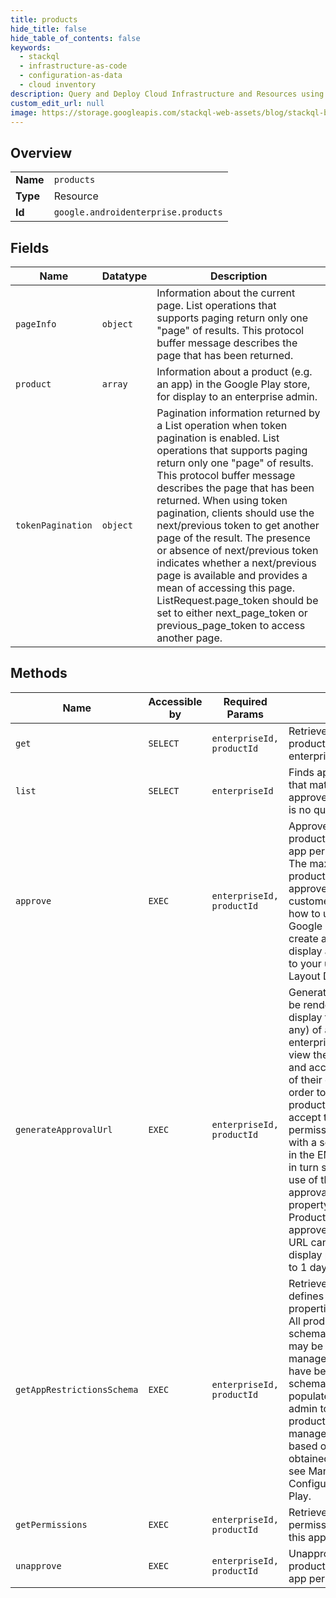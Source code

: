 ```yaml
---
title: products
hide_title: false
hide_table_of_contents: false
keywords:
  - stackql
  - infrastructure-as-code
  - configuration-as-data
  - cloud inventory
description: Query and Deploy Cloud Infrastructure and Resources using SQL
custom_edit_url: null
image: https://storage.googleapis.com/stackql-web-assets/blog/stackql-blog-post-featured-image.png
---
```

  
    

## Overview
<table><tbody>
<tr><td><b>Name</b></td><td><code>products</code></td></tr>
<tr><td><b>Type</b></td><td>Resource</td></tr>
<tr><td><b>Id</b></td><td><code>google.androidenterprise.products</code></td></tr>
</tbody></table>

## Fields
| Name | Datatype | Description |
| ---- | -------- | ----------- |
| `pageInfo` | `object` | Information about the current page. List operations that supports paging return only one "page" of results. This protocol buffer message describes the page that has been returned. |
| `product` | `array` | Information about a product (e.g. an app) in the Google Play store, for display to an enterprise admin. |
| `tokenPagination` | `object` | Pagination information returned by a List operation when token pagination is enabled. List operations that supports paging return only one "page" of results. This protocol buffer message describes the page that has been returned. When using token pagination, clients should use the next/previous token to get another page of the result. The presence or absence of next/previous token indicates whether a next/previous page is available and provides a mean of accessing this page. ListRequest.page_token should be set to either next_page_token or previous_page_token to access another page. |
## Methods
| Name | Accessible by | Required Params | Description |
| ---- | ------------- | --------------- | ----------- |
| `get` | `SELECT` | `enterpriseId, productId` | Retrieves details of a product for display to an enterprise admin. |
| `list` | `SELECT` | `enterpriseId` | Finds approved products that match a query, or all approved products if there is no query. |
| `approve` | `EXEC` | `enterpriseId, productId` |  Approves the specified product and the relevant app permissions, if any. The maximum number of products that you can approve per enterprise customer is 1,000. To learn how to use managed Google Play to design and create a store layout to display approved products to your users, see Store Layout Design.  |
| `generateApprovalUrl` | `EXEC` | `enterpriseId, productId` | Generates a URL that can be rendered in an iframe to display the permissions (if any) of a product. An enterprise admin must view these permissions and accept them on behalf of their organization in order to approve that product. Admins should accept the displayed permissions by interacting with a separate UI element in the EMM console, which in turn should trigger the use of this URL as the approvalUrlInfo.approvalUrl property in a Products.approve call to approve the product. This URL can only be used to display permissions for up to 1 day. |
| `getAppRestrictionsSchema` | `EXEC` | `enterpriseId, productId` | Retrieves the schema that defines the configurable properties for this product. All products have a schema, but this schema may be empty if no managed configurations have been defined. This schema can be used to populate a UI that allows an admin to configure the product. To apply a managed configuration based on the schema obtained using this API, see Managed Configurations through Play. |
| `getPermissions` | `EXEC` | `enterpriseId, productId` | Retrieves the Android app permissions required by this app. |
| `unapprove` | `EXEC` | `enterpriseId, productId` | Unapproves the specified product (and the relevant app permissions, if any) |
